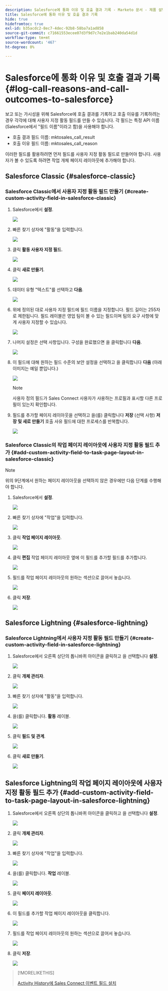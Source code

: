 ```yaml
---
description: Salesforce에 통화 이유 및 호출 결과 기록 - Marketo 문서 - 제품 설명서
title: Salesforce에 통화 이유 및 호출 결과 기록
hide: true
hidefromtoc: true
exl-id: b35acdc2-8ec7-4dec-92b8-58ba7a1ad858
source-git-commit: c71661553ecee07d3f9d7c7e2e1bab240da54d1d
workflow-type: tm+mt
source-wordcount: '467'
ht-degree: 0%

---
```


# Salesforce에 통화 이유 및 호출 결과 기록 {#log-call-reasons-and-call-outcomes-to-salesforce}

보고 또는 가시성을 위해 Salesforce에 호출 결과를 기록하고 호출 이유를 기록하려는 경우 각각에 대해 사용자 지정 활동 필드를 만들 수 있습니다. 각 필드는 특정 API 이름(Salesforce에서 &quot;필드 이름&quot;이라고 함)을 사용해야 합니다.

* 호출 결과 필드 이름: mktosales_call_result
* 호출 이유 필드 이름: mktosales_call_reason

이러한 필드를 활용하려면 먼저 필드를 사용자 지정 활동 필드로 만들어야 합니다. 사용자가 볼 수 있도록 하려면 작업 개체 페이지 레이아웃에 추가해야 합니다.

## Salesforce Classic {#salesforce-classic}

### Salesforce Classic에서 사용자 지정 활동 필드 만들기  {#create-custom-activity-field-in-salesforce-classic}

1. Salesforce에서 **설정**.

   ![](assets/log-call-reasons-and-call-outcomes-to-salesforce-1.png)

1. 빠른 찾기 상자에 &quot;활동&quot;을 입력합니다.

   ![](assets/log-call-reasons-and-call-outcomes-to-salesforce-2.png)

1. 클릭 **활동 사용자 지정 필드**.

   ![](assets/log-call-reasons-and-call-outcomes-to-salesforce-3.png)

1. 클릭 **새로 만들기**.

   ![](assets/log-call-reasons-and-call-outcomes-to-salesforce-4.png)

1. 데이터 유형 &quot;텍스트&quot;를 선택하고 **다음**.

   ![](assets/log-call-reasons-and-call-outcomes-to-salesforce-5.png)

1. 위에 정의된 대로 사용자 지정 필드에 필드 이름을 지정합니다. 필드 길이는 255자로 제한됩니다. 필드 레이블은 영업 팀이 볼 수 있는 필드이며 팀의 요구 사항에 맞게 사용자 지정할 수 있습니다.

   ![](assets/log-call-reasons-and-call-outcomes-to-salesforce-6.png)

1. 나머지 설정은 선택 사항입니다. 구성을 완료했으면 을 클릭합니다 **다음**.

   ![](assets/log-call-reasons-and-call-outcomes-to-salesforce-7.png)

1. 이 필드에 대해 원하는 필드 수준의 보안 설정을 선택하고 을 클릭합니다 **다음** (아래 이미지는 예일 뿐입니다.)

   ![](assets/log-call-reasons-and-call-outcomes-to-salesforce-8.png)

   >[!NOTE]
   >
   >사용자 정의 필드가 Sales Connect 사용자가 사용하는 프로필과 표시할 다른 프로필이 있는지 확인합니다.

1. 필드를 추가할 페이지 레이아웃을 선택하고 을(를) 클릭합니다 **저장** (선택 사항) **저장 및 새로 만들기** 호출 사유 필드에 대한 프로세스를 반복합니다.

   ![](assets/log-call-reasons-and-call-outcomes-to-salesforce-9.png)

### Salesforce Classic의 작업 페이지 레이아웃에 사용자 지정 활동 필드 추가 {#add-custom-activity-field-to-task-page-layout-in-salesforce-classic}

>[!NOTE]
>
>위의 9단계에서 원하는 페이지 레이아웃을 선택하지 않은 경우에만 다음 단계를 수행해야 합니다.

1. Salesforce에서 **설정**.

   ![](assets/log-call-reasons-and-call-outcomes-to-salesforce-10.png)

1. 빠른 찾기 상자에 &quot;작업&quot;을 입력합니다.

   ![](assets/log-call-reasons-and-call-outcomes-to-salesforce-11.png)

1. 클릭 **작업 페이지 레이아웃**.

   ![](assets/log-call-reasons-and-call-outcomes-to-salesforce-12.png)

1. 클릭 **편집** 작업 페이지 레이아웃 옆에 이 필드를 추가할 필드를 추가합니다.

   ![](assets/log-call-reasons-and-call-outcomes-to-salesforce-13.png)

1. 필드를 작업 페이지 레이아웃의 원하는 섹션으로 끌어서 놓습니다.

   ![](assets/log-call-reasons-and-call-outcomes-to-salesforce-14.png)

1. 클릭 **저장**.

   ![](assets/log-call-reasons-and-call-outcomes-to-salesforce-15.png)

## Salesforce Lightning {#salesforce-lightning}

### Salesforce Lightning에서 사용자 지정 활동 필드 만들기 {#create-custom-activity-field-in-salesforce-lightning}

1. Salesforce에서 오른쪽 상단의 톱니바퀴 아이콘을 클릭하고 을 선택합니다 **설정**.

   ![](assets/log-call-reasons-and-call-outcomes-to-salesforce-16.png)

1. 클릭 **개체 관리자**.

   ![](assets/log-call-reasons-and-call-outcomes-to-salesforce-17.png)

1. 빠른 찾기 상자에 &quot;활동&quot;을 입력합니다.

   ![](assets/log-call-reasons-and-call-outcomes-to-salesforce-18.png)

1. 을(를) 클릭합니다. **활동** 레이블.

   ![](assets/log-call-reasons-and-call-outcomes-to-salesforce-19.png)

1. 클릭 **필드 및 관계**.

   ![](assets/log-call-reasons-and-call-outcomes-to-salesforce-20.png)

1. 클릭 **새로 만들기**.

   ![](assets/log-call-reasons-and-call-outcomes-to-salesforce-21.png)

## Salesforce Lightning의 작업 페이지 레이아웃에 사용자 지정 활동 필드 추가 {#add-custom-activity-field-to-task-page-layout-in-salesforce-lightning}

1. Salesforce에서 오른쪽 상단의 톱니바퀴 아이콘을 클릭하고 을 선택합니다 **설정**.

   ![](assets/log-call-reasons-and-call-outcomes-to-salesforce-22.png)

1. 클릭 **개체 관리자**.

   ![](assets/log-call-reasons-and-call-outcomes-to-salesforce-23.png)

1. 빠른 찾기 상자에 &quot;작업&quot;을 입력합니다.

   ![](assets/log-call-reasons-and-call-outcomes-to-salesforce-24.png)

1. 을(를) 클릭합니다. **작업** 레이블.

   ![](assets/log-call-reasons-and-call-outcomes-to-salesforce-25.png)

1. 클릭 **페이지 레이아웃**.

   ![](assets/log-call-reasons-and-call-outcomes-to-salesforce-26.png)

1. 이 필드를 추가할 작업 페이지 레이아웃을 클릭합니다.

   ![](assets/log-call-reasons-and-call-outcomes-to-salesforce-27.png)

1. 필드를 작업 페이지 레이아웃의 원하는 섹션으로 끌어서 놓습니다.

   ![](assets/log-call-reasons-and-call-outcomes-to-salesforce-28.png)

1. 클릭 **저장**.

   ![](assets/log-call-reasons-and-call-outcomes-to-salesforce-29.png)

>[!MORELIKETHIS]
>
>[Activity History에 Sales Connect 이벤트 필드 설치](/help/marketo/product-docs/marketo-sales-connect/crm/salesforce-customization/install-sales-connect-event-fields-on-activity-history.md)
